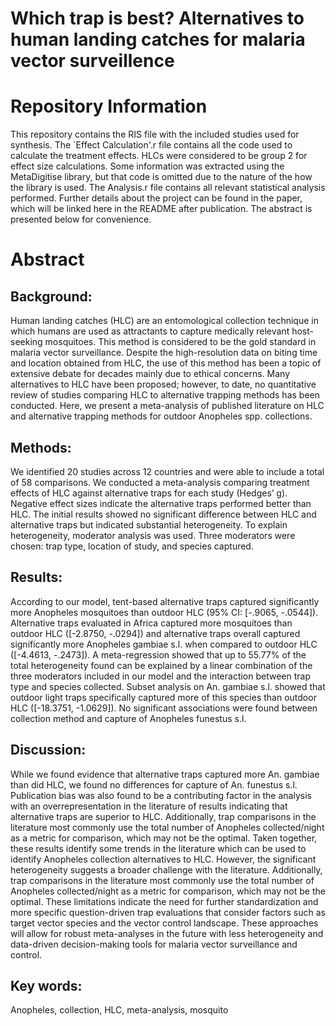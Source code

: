 # Which trap is best? Alternatives to human landing catches for malaria vector surveillence

# Repository Information
This repository contains the RIS file with the included studies used for synthesis. The `Effect Calculation'.r file contains all the code used to calculate the treatment effects. HLCs were considered to be group 2 for effect size calculations. Some information was extracted using the MetaDigitise library, but that code is omitted due to the nature of the how the library is used. The Analysis.r file contains all relevant statistical analysis performed. Further details about the project can be found in the paper, which will be linked here in the README after publication. The abstract is presented below for convenience.

# Abstract 
## Background: 
Human landing catches (HLC) are an entomological collection technique in which humans are used as attractants to capture medically relevant host-seeking mosquitoes. This method is considered to be the gold standard in malaria vector surveillance. Despite the high-resolution data on biting time and location obtained from HLC, the use of this method has been a topic of extensive debate for decades mainly due to ethical concerns. Many alternatives to HLC have been proposed; however, to date, no quantitative review of studies comparing HLC to alternative trapping methods has been conducted. Here, we present a meta-analysis of published literature on HLC and alternative trapping methods for outdoor Anopheles spp. collections. 

## Methods: 
We identified 20 studies across 12 countries and were able to include a total of 58 comparisons. We conducted a meta-analysis comparing treatment effects of HLC against alternative traps for each study (Hedges’ g). Negative effect sizes indicate the alternative traps performed better than HLC. The initial results showed no significant difference between HLC and alternative traps but indicated substantial heterogeneity. To explain heterogeneity, moderator analysis was used. Three moderators were chosen: trap type, location of study, and species captured. 

## Results:
According to our model, tent-based alternative traps captured significantly more Anopheles mosquitoes than outdoor HLC (95% CI: [-.9065, -.0544]). Alternative traps evaluated in Africa captured more mosquitoes than outdoor HLC ([-2.8750, -.0294]) and alternative traps overall captured significantly more Anopheles gambiae s.l. when compared to outdoor HLC ([-4.4613, -.2473]). A meta-regression showed that up to 55.77% of the total heterogeneity found can be explained by a linear combination of the three moderators included in our model and the interaction between trap type and species collected. Subset analysis on An. gambiae s.l. showed that outdoor light traps specifically captured more of this species than outdoor HLC ([-18.3751, -1.0629]). No significant associations were found between collection method and capture of Anopheles funestus s.l.

## Discussion: 
While we found evidence that alternative traps captured more An. gambiae than did HLC, we found no differences for capture of An. funestus s.l. Publication bias was also found to be a contributing factor in the analysis with an overrepresentation in the literature of results indicating that alternative traps are superior to HLC. Additionally, trap comparisons in the literature most commonly use the total number of Anopheles collected/night as a metric for comparison, which may not be the optimal. Taken together, these results identify some trends in the literature which can be used to identify Anopheles collection alternatives to HLC. However, the significant heterogeneity suggests a broader challenge with the literature. Additionally, trap comparisons in the literature most commonly use the total number of Anopheles collected/night as a metric for comparison, which may not be the optimal. These limitations indicate the need for further standardization and more specific question-driven trap evaluations that consider factors such as target vector species and the vector control landscape. These approaches will allow for robust meta-analyses in the future with less heterogeneity and data-driven decision-making tools for malaria vector surveillance and control. 

## Key words: 
Anopheles, collection, HLC, meta-analysis, mosquito




